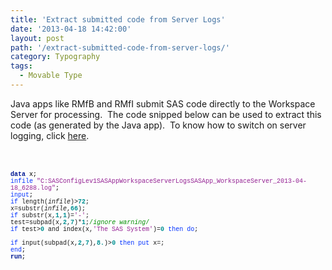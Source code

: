 ```yaml
---
title: 'Extract submitted code from Server Logs'
date: '2013-04-18 14:42:00'
layout: post
path: '/extract-submitted-code-from-server-logs/'
category: Typography
tags:
  - Movable Type
---
```


Java apps like RMfB and RMfI submit SAS code directly to the Workspace Server for processing. &nbsp;The code snipped below can be used to extract this code (as generated by the Java app). &nbsp;To know how to switch on server logging, click <a href="http://rawsas.blogspot.co.uk/2012/10/how-to-switch-on-workspace-logging.html">here</a>.<br /><br /><br /><div style="color: #011993; font-family: 'Courier New'; font-size: 10px;"><b>data</b><span style="color: black;"> x;</span></div><div style="color: #942193; font-family: 'Courier New'; font-size: 10px;"><span style="color: #0433ff;">infile</span><span style="color: black;"> </span>"C:SASConfigLev1SASAppWorkspaceServerLogsSASApp_WorkspaceServer_2013-04-18_6288.log"<span style="color: black;">;</span></div><div style="color: #0433ff; font-family: 'Courier New'; font-size: 10px;">input<span style="color: black;">;</span></div><div style="font-family: 'Courier New'; font-size: 10px;"><span style="color: #0433ff;">if</span> length(_infile_)&gt;<span style="color: #009193;"><b>72</b></span>;</div><div style="font-family: 'Courier New'; font-size: 10px;">x=substr(_infile_,<span style="color: #009193;"><b>66</b></span>);</div><div style="font-family: 'Courier New'; font-size: 10px;"><span style="color: #0433ff;">if</span> substr(x,<span style="color: #009193;"><b>1</b></span>,<span style="color: #009193;"><b>1</b></span>)=<span style="color: #942193;">'-'</span>;</div><div style="font-family: 'Courier New'; font-size: 10px;">test=subpad(x,<span style="color: #009193;"><b>2</b></span>,<span style="color: #009193;"><b>7</b></span>)*<span style="color: #009193;"><b>1</b></span>;<span style="color: #008f00;">/*ignore warning*/</span></div><div style="font-family: 'Courier New'; font-size: 10px;"><span style="color: #0433ff;">if</span> test&gt;<span style="color: #009193;"><b>0</b></span> and index(x,<span style="color: #942193;">'The SAS System'</span>)=<span style="color: #009193;"><b>0</b></span> <span style="color: #0433ff;">then</span> <span style="color: #0433ff;">do</span>;</div><div style="font-family: 'Courier New'; font-size: 10px;"><span style="white-space: pre;"> </span><span style="color: #0433ff;">if</span> input(subpad(x,<span style="color: #009193;"><b>2</b></span>,<span style="color: #009193;"><b>7</b></span>),<span style="color: #009193;"><b>8.</b></span>)&gt;<span style="color: #009193;"><b>0</b></span> <span style="color: #0433ff;">then</span> <span style="color: #0433ff;">put</span> x=;</div><div style="color: #0433ff; font-family: 'Courier New'; font-size: 10px;">end<span style="color: black;">;</span></div><div style="color: #011993; font-family: 'Courier New'; font-size: 10px;"><b>run</b><span style="color: black;">;</span></div>